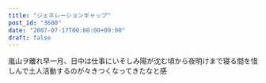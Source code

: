 ```yaml
---
title: "ジェネレーションギャップ"
post_id: "3600"
date: "2007-07-17T00:00:00+09:00"
draft: false
---
```



嵐山ヲ離れ早一月、日中は仕事にいそしみ陽が沈む頃から夜明けまで寝る間を惜しんで土人活動するのが々きつくなってきたなと感
